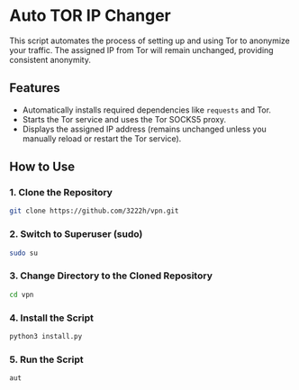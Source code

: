 
# Auto TOR IP Changer

This script automates the process of setting up and using Tor to anonymize your traffic. The assigned IP from Tor will remain unchanged, providing consistent anonymity.

## Features
- Automatically installs required dependencies like `requests` and Tor.
- Starts the Tor service and uses the Tor SOCKS5 proxy.
- Displays the assigned IP address (remains unchanged unless you manually reload or restart the Tor service).

## How to Use

### 1. Clone the Repository

```bash
git clone https://github.com/3222h/vpn.git
```
### 2. Switch to Superuser (sudo)
```bash
sudo su
```
### 3. Change Directory to the Cloned Repository
```bash
cd vpn
```
### 4. Install the Script
```bash
python3 install.py
  ```
### 5. Run the Script
```bash
aut
```
